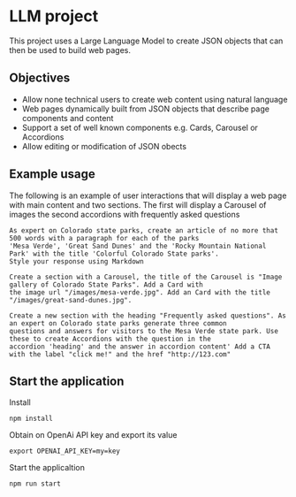 # LLM project

This project uses a Large Language Model to create JSON objects that can then be used to build web pages.

## Objectives

- Allow none technical users to create web content using natural language
- Web pages dynamically built from JSON objects that describe page components and content
- Support a set of well known components e.g. Cards, Carousel or Accordions
- Allow editing or modification of JSON obects

## Example usage

The following is an example of user interactions that will display a web page with main content and two sections. The first will display a Carousel of images the second accordions with frequently asked questions

```
As expert on Colorado state parks, create an article of no more that 500 words with a paragraph for each of the parks
'Mesa Verde', 'Great Sand Dunes' and the 'Rocky Mountain National Park' with the title 'Colorful Colorado State parks'. 
Style your response using Markdown
```

```
Create a section with a Carousel, the title of the Carousel is "Image gallery of Colorado State Parks". Add a Card with 
the image url "/images/mesa-verde.jpg". Add an Card with the title "/images/great-sand-dunes.jpg".
```

```
Create a new section with the heading "Frequently asked questions". As an expert on Colorado state parks generate three common 
questions and answers for visitors to the Mesa Verde state park. Use these to create Accordions with the question in the 
accordion 'heading' and the answer in accordion content' Add a CTA with the label "click me!" and the href "http://123.com"
```

## Start the application

Install

`npm install`

Obtain on OpenAi API key and export its value

`export OPENAI_API_KEY=my=key`

Start the applicaltion

`npm run start`

